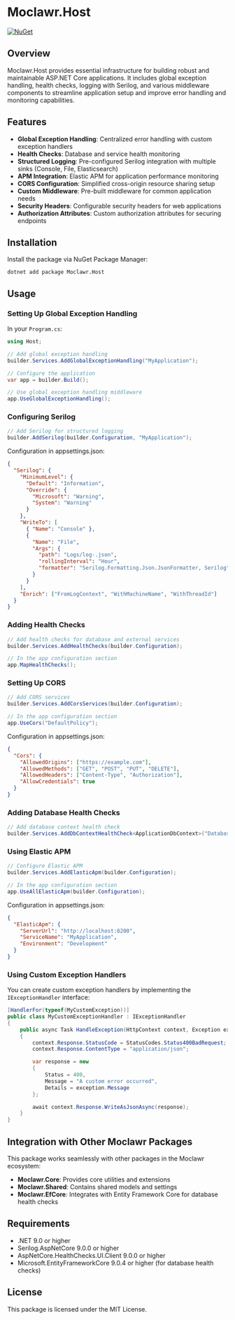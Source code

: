 # Moclawr.Host

[![NuGet](https://img.shields.io/nuget/v/Moclawr.Host.svg)](https://www.nuget.org/packages/Moclawr.Host/)

## Overview

Moclawr.Host provides essential infrastructure for building robust and maintainable ASP.NET Core applications. It includes global exception handling, health checks, logging with Serilog, and various middleware components to streamline application setup and improve error handling and monitoring capabilities.

## Features

- **Global Exception Handling**: Centralized error handling with custom exception handlers
- **Health Checks**: Database and service health monitoring
- **Structured Logging**: Pre-configured Serilog integration with multiple sinks (Console, File, Elasticsearch)
- **APM Integration**: Elastic APM for application performance monitoring
- **CORS Configuration**: Simplified cross-origin resource sharing setup
- **Custom Middleware**: Pre-built middleware for common application needs
- **Security Headers**: Configurable security headers for web applications
- **Authorization Attributes**: Custom authorization attributes for securing endpoints

## Installation

Install the package via NuGet Package Manager:

```shell
dotnet add package Moclawr.Host
```

## Usage

### Setting Up Global Exception Handling

In your `Program.cs`:

```csharp
using Host;

// Add global exception handling
builder.Services.AddGlobalExceptionHandling("MyApplication");

// Configure the application
var app = builder.Build();

// Use global exception handling middleware
app.UseGlobalExceptionHandling();
```

### Configuring Serilog

```csharp
// Add Serilog for structured logging
builder.AddSerilog(builder.Configuration, "MyApplication");
```

Configuration in appsettings.json:

```json
{
  "Serilog": {
    "MinimumLevel": {
      "Default": "Information",
      "Override": {
        "Microsoft": "Warning",
        "System": "Warning"
      }
    },
    "WriteTo": [
      { "Name": "Console" },
      {
        "Name": "File",
        "Args": {
          "path": "Logs/log-.json",
          "rollingInterval": "Hour",
          "formatter": "Serilog.Formatting.Json.JsonFormatter, Serilog"
        }
      }
    ],
    "Enrich": ["FromLogContext", "WithMachineName", "WithThreadId"]
  }
}
```

### Adding Health Checks

```csharp
// Add health checks for database and external services
builder.Services.AddHealthChecks(builder.Configuration);

// In the app configuration section
app.MapHealthChecks();
```

### Setting Up CORS

```csharp
// Add CORS services
builder.Services.AddCorsServices(builder.Configuration);

// In the app configuration section
app.UseCors("DefaultPolicy");
```

Configuration in appsettings.json:

```json
{
  "Cors": {
    "AllowedOrigins": ["https://example.com"],
    "AllowedMethods": ["GET", "POST", "PUT", "DELETE"],
    "AllowedHeaders": ["Content-Type", "Authorization"],
    "AllowCredentials": true
  }
}
```

### Adding Database Health Checks

```csharp
// Add database context health check
builder.Services.AddDbContextHealthCheck<ApplicationDbContext>("Database");
```

### Using Elastic APM

```csharp
// Configure Elastic APM
builder.Services.AddElasticApm(builder.Configuration);

// In the app configuration section
app.UseAllElasticApm(builder.Configuration);
```

Configuration in appsettings.json:

```json
{
  "ElasticApm": {
    "ServerUrl": "http://localhost:8200",
    "ServiceName": "MyApplication",
    "Environment": "Development"
  }
}
```

### Using Custom Exception Handlers

You can create custom exception handlers by implementing the `IExceptionHandler` interface:

```csharp
[HandlerFor(typeof(MyCustomException))]
public class MyCustomExceptionHandler : IExceptionHandler
{
    public async Task HandleException(HttpContext context, Exception exception, ILogger logger)
    {
        context.Response.StatusCode = StatusCodes.Status400BadRequest;
        context.Response.ContentType = "application/json";

        var response = new 
        {
            Status = 400,
            Message = "A custom error occurred",
            Details = exception.Message
        };

        await context.Response.WriteAsJsonAsync(response);
    }
}
```

## Integration with Other Moclawr Packages

This package works seamlessly with other packages in the Moclawr ecosystem:

- **Moclawr.Core**: Provides core utilities and extensions
- **Moclawr.Shared**: Contains shared models and settings
- **Moclawr.EfCore**: Integrates with Entity Framework Core for database health checks

## Requirements

- .NET 9.0 or higher
- Serilog.AspNetCore 9.0.0 or higher
- AspNetCore.HealthChecks.UI.Client 9.0.0 or higher
- Microsoft.EntityFrameworkCore 9.0.4 or higher (for database health checks)

## License

This package is licensed under the MIT License.
